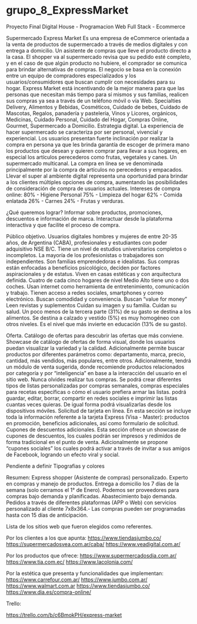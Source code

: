 # grupo_8_ExpressMarket
Proyecto Final Digital House - Programacion Web Full Stack - Ecommerce

Supermercado Express Market
Es una empresa de eCommerce orientada a la venta de productos de supermercado a través de medios digitales y con entrega a domicilio. Un asistente de compras que lleve el producto directo a la casa.
El shopper va al supermercado revisa que su pedido esté completo, y en el caso de que algún producto no hubiere, el comprador se comunica para brindar alternativas de compras.
El negocio se basa en la conexión entre un equipo de compradores especializados y los usuarios/consumidores que buscan cumplir con necesidades para su hogar. Express Market está incentivando de la mejor manera para que las personas que necesitan más tiempo para sí mismos y sus familias, realicen sus compras ya sea a través de un teléfono móvil o vía Web.
Specialties
Delivery, Alimentos y Bebidas, Cosméticos, Cuidado de bebes, Cuidado de Mascotas, Regalos, panadería y pastelería, Vinos y Licores, orgánicos, Medicinas, Cuidado Personal, Cuidado del Hogar, Compras Online, Gourmet, 
Supermercado a Domicilio.
Estrategia digital.
La experiencia de hacer supermercado se caracteriza por ser personal, vivencial y experiencial. Los usuarios presentan fuerte inclinación por realizar la compra en persona ya que les brinda garantía de escoger de primera mano los productos que desean y quieren comprar para llevar a sus hogares, en especial los artículos perecederos como frutas, vegetales y canes.
Un supermercado multicanal.
La compra en línea se ve denominada principalmente por la compra de artículos no perecederos y empacados. Llevar el super al ambiente digital representa una oportunidad para brindar a los clientes múltiples opciones de compra, aumentando las posibilidades de consideración de compra de usuarios actuales.
Intereses de compra online:  80% - Higiene Personal 75% - Limpieza del hogar 
62% - Comida enlatada 26% - Carnes 24% - Frutas y verduras.

¿Qué queremos lograr?
Informar sobre productos, promociones, descuentos e información de marca. Interactuar desde la plataforma interactiva y que facilite el proceso de compra. 

Público objetivo.
Usuarios digitales hombres y mujeres de entre 20-35 años, de Argentina (CABA), profesionales y estudiantes con poder adquisitivo NSE B/C.
Tiene un nivel de estudios universitarios completos o incompletos. La mayoría de los profesionistas o trabajadores son independientes. Son familias emprendedoras e idealistas.
Sus compras están enfocadas a beneficios psicológico, deciden por factores aspiracionales y de estatus.
Viven en casas estéticas y con arquitectura definida. Cuatro de cada cinco hogares de nivel Medio Alto tiene uno o dos coches.
Usan internet como herramienta de entretenimiento, comunicación y trabajo. Tienen acceso a redes sociales, smartphones y correo electrónico. Buscan comodidad y conveniencia. Buscan “value for money” Leen revistas y suplementos Cuidan su imagen y su familia. Cuidan su salud.
Un poco menos de la tercera parte (31%) de su gasto se destina a los alimentos. Se destina a calzado y vestido (5%) es muy homogéneo con otros niveles. Es el nivel que más invierte en educación (13% de su gasto).

Oferta.
Catálogo de ofertas para descubrir las ofertas que más conviene. Showcase de catálogo de ofertas de forma visual, donde los usuarios puedan visualizar la variedad y la calidad. Adicionalmente permite buscar productos por diferentes parámetros como: departamento, marca, precio, cantidad, más vendidos, más populares, entre otros. Adicionalmente, tendrá un módulo de venta sugerida, donde recomiende productos relacionados por categoría y por “inteligencia” en base a la interacción del usuario en el sitio web.
Nunca olvides realizar tus compras. Se podrá crear diferentes tipos de listas personalizadas por compras semanales, compras especiales para recetas específicas o cómo el usuario prefiera armar las listas. podrá guardar, editar, borrar, compartir en redes sociales e imprimir las listas cuantas veces quieras. De igual forma podrá visualizarlas desde los dispositivos móviles. 
Solicitud de tarjeta en línea. En esta sección se incluye toda la información referente a la tarjeta Express (Visa - Master): productos en promoción, beneficios adicionales, así como formulario de solicitud. 
Cupones de descuentos adicionales. Esta sección ofrece un showcase de cupones de descuentos, los cuales podrán ser impresos y redimidos de forma tradicional en el punto de venta. Adicionalmente se propone “cupones sociales” los cuales podrá activar a través de invitar a sus amigos de Facebook, logrando un efecto viral y social. 

Pendiente a definir 
Tipografias y colores

Resumen:
Express shopper (Asistente de compras) personalizado. Experto en compras y manejo de productos. Entrega a domicilio los 7 días de la semana (solo cerramos el 1° de Enero).
Podemos ser proveedores para compras bajo demanda y planificadas. Abastecimiento bajo demanda.
Pedidos a través de diferentes plataformas (APP o Web) con servicios personalizado al cliente 7x8x364.-
Las compras pueden ser programadas hasta con 15 días de anticipación.

Lista de los sitios web que fueron elegidos como referentes.

Por los clientes a los que apunta:
https://www.tiendasjumbo.co/
https://supermercadosvea.com.ar/caba/
https://www.veadigital.com.ar/

Por los productos que ofrece:
https://www.supermercadosdia.com.ar/
https://www.tia.com.ec/
https://www.lacolonia.com/

Por la estética que presenta y funcionalidades que implementan:
https://www.carrefour.com.ar/
https://www.jumbo.com.ar/
https://www.walmart.com.ar
https://www.tiendasjumbo.co/
https://www.dia.es/compra-online/

Trello:

https://trello.com/b/c6BmokPH/express-market
